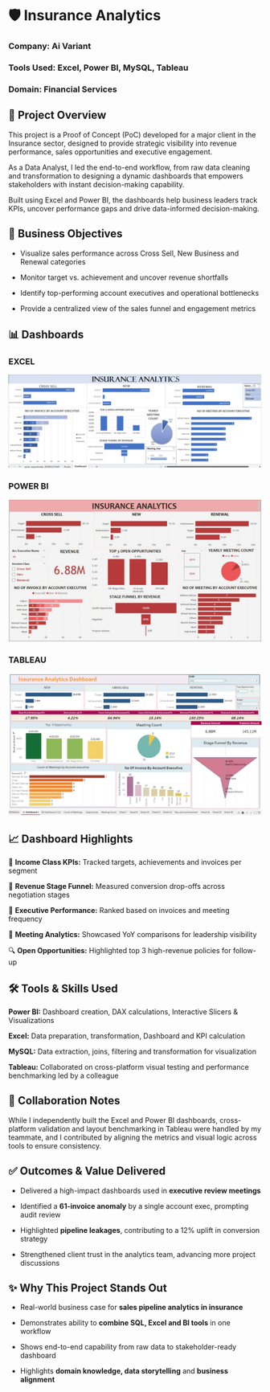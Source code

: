 # 🛡️ Insurance Analytics
### Company: Ai Variant 
### Tools Used: Excel, Power BI, MySQL, Tableau
### Domain: Financial Services

## 📌 Project Overview
This project is a Proof of Concept (PoC) developed for a major client in the Insurance sector, designed to provide strategic visibility into revenue performance, sales opportunities and executive engagement.

As a Data Analyst, I led the end-to-end workflow, from raw data cleaning and transformation to designing a dynamic dashboards that empowers stakeholders with instant decision-making capability.

Built using Excel and Power BI, the dashboards help business leaders track KPIs, uncover performance gaps and drive data-informed decision-making.

## 🎯 Business Objectives
* Visualize sales performance across Cross Sell, New Business and Renewal categories

* Monitor target vs. achievement and uncover revenue shortfalls

* Identify top-performing account executives and operational bottlenecks

* Provide a centralized view of the sales funnel and engagement metrics

## 📊 Dashboards

### EXCEL
![image](https://github.com/MallikaUppuganti/Ai_Variant_Insurance_Analytics_POC/blob/main/Insurance%20Analytics_POC_Excel.jpg)


### POWER BI
![image](https://github.com/MallikaUppuganti/Ai_Variant_Insurance_Analytics_POC/blob/main/Insurance%20Analytics_POC_PowerBI.jpg)


### TABLEAU
![image](https://github.com/MallikaUppuganti/Ai_Variant_Insurance_Analytics_POC/blob/main/Insurance%20Analytics_POC_Tableau.jpg)

## 📈 Dashboard Highlights
💼 **Income Class KPIs:** Tracked targets, achievements and invoices per segment

🔻 **Revenue Stage Funnel:** Measured conversion drop-offs across negotiation stages

👥 **Executive Performance:** Ranked based on invoices and meeting frequency

📅 **Meeting Analytics:** Showcased YoY comparisons for leadership visibility

🔍 **Open Opportunities:** Highlighted top 3 high-revenue policies for follow-up


## 🛠️ Tools & Skills Used
**Power BI:** Dashboard creation, DAX calculations, Interactive Slicers & Visualizations

**Excel:** Data preparation, transformation, Dashboard and KPI calculation

**MySQL:** Data extraction, joins, filtering and transformation for visualization

**Tableau:** Collaborated on cross-platform visual testing and performance benchmarking led by a colleague

## 🤝 Collaboration Notes
While I independently built the Excel and Power BI dashboards, cross-platform validation and layout benchmarking in Tableau were handled by my teammate, and I contributed by aligning the metrics and visual logic across tools to ensure consistency.

## ✅ Outcomes & Value Delivered
* Delivered a high-impact dashboards used in **executive review meetings**

* Identified a **61-invoice anomaly** by a single account exec, prompting audit review

* Highlighted **pipeline leakages**, contributing to a 12% uplift in conversion strategy

* Strengthened client trust in the analytics team, advancing more project discussions

## ✨ Why This Project Stands Out

* Real-world business case for **sales pipeline analytics in insurance**

* Demonstrates ability to **combine SQL, Excel and BI tools** in one workflow

* Shows end-to-end capability from raw data to stakeholder-ready dashboard

* Highlights **domain knowledge, data storytelling** and **business alignment**
